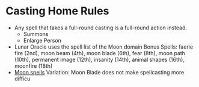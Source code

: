 # Casting Home Rules
* Any spell that takes a full-round casting is a full-round action instead.
    * Summons
    * Enlarge Person
* Lunar Oracle uses the spell list of the Moon domain
  Bonus Spells: faerie fire (2nd), moon beam (4th), moon blade (6th), fear (8th), moon path (10th), permanent image 
  (12th), insanity (14th), animal shapes (16th), moonfire (18th)
* [Moon spells](https://docs.google.com/document/d/1Glm3Fca1HdcS-4HaHHd1irOY9v8yS3WAimNfprXypv4/edit?ts=5f8e502c#)
  Variation: Moon Blade does not make spellcasting more difficu
  